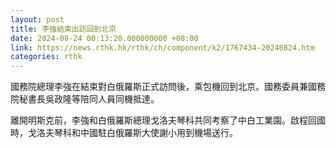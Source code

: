 ```yaml
---
layout: post
title: 李強結束出訪回到北京
date: 2024-08-24 00:13:20.000000000 +08:00
link: https://news.rthk.hk/rthk/ch/component/k2/1767434-20240824.htm
categories: rthk
---
```


國務院總理李強在結束對白俄羅斯正式訪問後，乘包機回到北京。國務委員兼國務院秘書長吳政隆等陪同人員同機抵達。

離開明斯克前，李強和白俄羅斯總理戈洛夫琴科共同考察了中白工業園。啟程回國時，戈洛夫琴科和中國駐白俄羅斯大使謝小用到機場送行。
